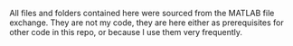 All files and folders contained here were sourced from the MATLAB file exchange.  They are not my code, they are here either as prerequisites for other code in this repo, or because I use them very frequently.